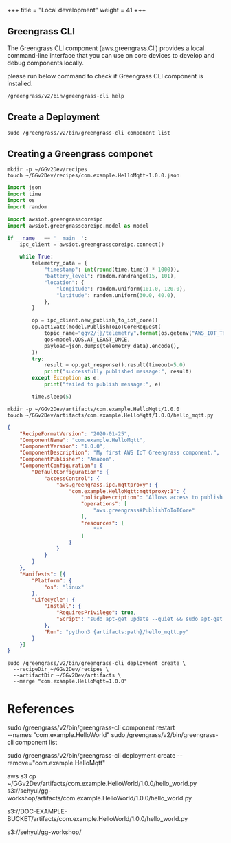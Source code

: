 +++
title = "Local development"
weight = 41
+++

## Greengrass CLI

The Greengrass CLI component (aws.greengrass.Cli) provides a local command-line interface that you can use on core devices to develop and debug components locally. 

please run below command to check if Greengrass CLI component is installed.

```
/greengrass/v2/bin/greengrass-cli help
```

## Create a Deployment


``` shell
sudo /greengrass/v2/bin/greengrass-cli component list
```



## Creating a Greengrass componet

``` shell
mkdir -p ~/GGv2Dev/recipes
touch ~/GGv2Dev/recipes/com.example.HelloMqtt-1.0.0.json
```

```python
import json
import time
import os
import random

import awsiot.greengrasscoreipc
import awsiot.greengrasscoreipc.model as model

if __name__ == '__main__':
    ipc_client = awsiot.greengrasscoreipc.connect()

    while True:
        telemetry_data = {
            "timestamp": int(round(time.time() * 1000)),
            "battery_level": random.randrange(15, 101),
            "location": {
                "longitude": random.uniform(101.0, 120.0),
                "latitude": random.uniform(30.0, 40.0),
            },
        }

        op = ipc_client.new_publish_to_iot_core()
        op.activate(model.PublishToIoTCoreRequest(
            topic_name="ggv2/{}/telemetry".format(os.getenv("AWS_IOT_THING_NAME")),
            qos=model.QOS.AT_LEAST_ONCE,
            payload=json.dumps(telemetry_data).encode(),
        ))
        try:
            result = op.get_response().result(timeout=5.0)
            print("successfully published message:", result)
        except Exception as e:
            print("failed to publish message:", e)

        time.sleep(5)
```


``` shell
mkdir -p ~/GGv2Dev/artifacts/com.example.HelloMqtt/1.0.0
touch ~/GGv2Dev/artifacts/com.example.HelloMqtt/1.0.0/hello_mqtt.py
```


``` json
{
	"RecipeFormatVersion": "2020-01-25",
	"ComponentName": "com.example.HelloMqtt",
	"ComponentVersion": "1.0.0",
	"ComponentDescription": "My first AWS IoT Greengrass component.",
	"ComponentPublisher": "Amazon",
	"ComponentConfiguration": {
		"DefaultConfiguration": {
			"accessControl": {
				"aws.greengrass.ipc.mqttproxy": {
					"com.example.HelloMqtt:mqttproxy:1": {
						"policyDescription": "Allows access to publish to all AWS IoT Core topics.",
						"operations": [
							"aws.greengrass#PublishToIoTCore"
						],
						"resources": [
							"*"
						]
					}
				}
			}
		}
	},
	"Manifests": [{
		"Platform": {
			"os": "linux"
		},
		"Lifecycle": {
			"Install": {
				"RequiresPrivilege": true,
				"Script": "sudo apt-get update --quiet && sudo apt-get --yes install python3 python3-pip && sudo pip3 install awsiotsdk"
			},
			"Run": "python3 {artifacts:path}/hello_mqtt.py"
		}
	}]
}

```


``` shell
sudo /greengrass/v2/bin/greengrass-cli deployment create \
  --recipeDir ~/GGv2Dev/recipes \
  --artifactDir ~/GGv2Dev/artifacts \
  --merge "com.example.HelloMqtt=1.0.0"
```


# References

sudo /greengrass/v2/bin/greengrass-cli component restart \
  --names "com.example.HelloWorld"
sudo /greengrass/v2/bin/greengrass-cli component list

sudo /greengrass/v2/bin/greengrass-cli deployment create --remove="com.example.HelloMqtt"

aws s3 cp \
  ~/GGv2Dev/artifacts/com.example.HelloWorld/1.0.0/hello_world.py \
  s3://sehyul/gg-workshop/artifacts/com.example.HelloWorld/1.0.0/hello_world.py



  s3://DOC-EXAMPLE-BUCKET/artifacts/com.example.HelloWorld/1.0.0/hello_world.py


s3://sehyul/gg-workshop/